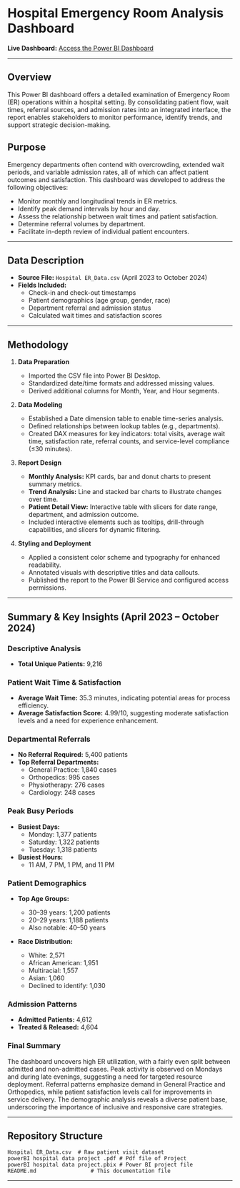 
# Hospital Emergency Room Analysis Dashboard

**Live Dashboard:** [Access the Power BI Dashboard](https://app.powerbi.com/groups/me/reports/a1d8d255-3488-4a89-8811-4b308a41f3f0/0b9fbc8c6dbc6ba0c3bc?experience=power-bi)

---

## Overview

This Power BI dashboard offers a detailed examination of Emergency Room (ER) operations within a hospital setting. By consolidating patient flow, wait times, referral sources, and admission rates into an integrated interface, the report enables stakeholders to monitor performance, identify trends, and support strategic decision-making.

## Purpose

Emergency departments often contend with overcrowding, extended wait periods, and variable admission rates, all of which can affect patient outcomes and satisfaction. This dashboard was developed to address the following objectives:

- Monitor monthly and longitudinal trends in ER metrics.
- Identify peak demand intervals by hour and day.
- Assess the relationship between wait times and patient satisfaction.
- Determine referral volumes by department.
- Facilitate in-depth review of individual patient encounters.

---

## Data Description

- **Source File:** `Hospital ER_Data.csv` (April 2023 to October 2024)
- **Fields Included:**
  - Check-in and check-out timestamps
  - Patient demographics (age group, gender, race)
  - Department referral and admission status
  - Calculated wait times and satisfaction scores

---

## Methodology

1. **Data Preparation**

   - Imported the CSV file into Power BI Desktop.
   - Standardized date/time formats and addressed missing values.
   - Derived additional columns for Month, Year, and Hour segments.

2. **Data Modeling**

   - Established a Date dimension table to enable time-series analysis.
   - Defined relationships between lookup tables (e.g., departments).
   - Created DAX measures for key indicators: total visits, average wait time, satisfaction rate, referral counts, and service-level compliance (≤30 minutes).

3. **Report Design**

   - **Monthly Analysis:** KPI cards, bar and donut charts to present summary metrics.
   - **Trend Analysis:** Line and stacked bar charts to illustrate changes over time.
   - **Patient Detail View:** Interactive table with slicers for date range, department, and admission outcome.
   - Included interactive elements such as tooltips, drill-through capabilities, and slicers for dynamic filtering.

4. **Styling and Deployment**

   - Applied a consistent color scheme and typography for enhanced readability.
   - Annotated visuals with descriptive titles and data callouts.
   - Published the report to the Power BI Service and configured access permissions.

---

## Summary & Key Insights (April 2023 – October 2024)

### Descriptive Analysis

- **Total Unique Patients:** 9,216

### Patient Wait Time & Satisfaction

- **Average Wait Time:** 35.3 minutes, indicating potential areas for process efficiency.
- **Average Satisfaction Score:** 4.99/10, suggesting moderate satisfaction levels and a need for experience enhancement.

### Departmental Referrals

- **No Referral Required:** 5,400 patients
- **Top Referral Departments:**
  - General Practice: 1,840 cases
  - Orthopedics: 995 cases
  - Physiotherapy: 276 cases
  - Cardiology: 248 cases

### Peak Busy Periods

- **Busiest Days:**
  - Monday: 1,377 patients
  - Saturday: 1,322 patients
  - Tuesday: 1,318 patients
- **Busiest Hours:**
  - 11 AM, 7 PM, 1 PM, and 11 PM

### Patient Demographics

- **Top Age Groups:**

  - 30–39 years: 1,200 patients
  - 20–29 years: 1,188 patients
  - Also notable: 40–50 years

- **Race Distribution:**

  - White: 2,571
  - African American: 1,951
  - Multiracial: 1,557
  - Asian: 1,060
  - Declined to identify: 1,030

### Admission Patterns

- **Admitted Patients:** 4,612
- **Treated & Released:** 4,604

### Final Summary

The dashboard uncovers high ER utilization, with a fairly even split between admitted and non-admitted cases. Peak activity is observed on Mondays and during late evenings, suggesting a need for targeted resource deployment. Referral patterns emphasize demand in General Practice and Orthopedics, while patient satisfaction levels call for improvements in service delivery. The demographic analysis reveals a diverse patient base, underscoring the importance of inclusive and responsive care strategies.

---

## Repository Structure

```
Hospital ER_Data.csv  # Raw patient visit dataset
powerBI hospital data project .pdf # Pdf file of Project
powerBI hospital data project.pbix # Power BI project file
README.md                 # This documentation file
```

---
